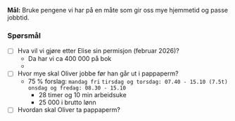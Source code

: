 **Mål:** Bruke pengene vi har på en måte som gir oss mye hjemmetid og passe jobbtid. 
### Spørsmål
- [ ] Hva vil vi gjøre etter Elise sin permisjon (februar 2026)?
	- Da har vi ca 400 000 på bok
	- 
- [ ] Hvor mye skal Oliver jobbe før han går ut i pappaperm?
	- 75 % forslag: 
		`mandag fri`
		`tirsdag og torsdag: 07.40 - 15.10 (7.5t)`
		`onsdag og fredag: 08.30 - 15.10`
		- 28 timer og 10 min arbeidsuke
		- 25 000 i brutto lønn
- [ ] Hvordan skal Oliver ta pappaperm?